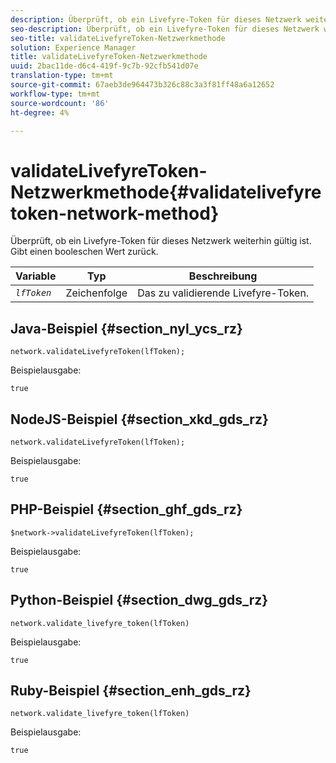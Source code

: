 ```yaml
---
description: Überprüft, ob ein Livefyre-Token für dieses Netzwerk weiterhin gültig ist. Gibt einen booleschen Wert zurück.
seo-description: Überprüft, ob ein Livefyre-Token für dieses Netzwerk weiterhin gültig ist. Gibt einen booleschen Wert zurück.
seo-title: validateLivefyreToken-Netzwerkmethode
solution: Experience Manager
title: validateLivefyreToken-Netzwerkmethode
uuid: 2bac11de-d6c4-419f-9c7b-92cfb541d07e
translation-type: tm+mt
source-git-commit: 67aeb3de964473b326c88c3a3f81ff48a6a12652
workflow-type: tm+mt
source-wordcount: '86'
ht-degree: 4%

---
```



# validateLivefyreToken-Netzwerkmethode{#validatelivefyretoken-network-method}

Überprüft, ob ein Livefyre-Token für dieses Netzwerk weiterhin gültig ist. Gibt einen booleschen Wert zurück.

| Variable | Typ | Beschreibung |
|---|---|---|
| *`lfToken`* | Zeichenfolge | Das zu validierende Livefyre-Token. |

## Java-Beispiel {#section_nyl_ycs_rz}

```
network.validateLivefyreToken(lfToken); 
```

Beispielausgabe:

```
true 
```

## NodeJS-Beispiel {#section_xkd_gds_rz}

```
network.validateLivefyreToken(lfToken); 
```

Beispielausgabe:

```
true 
```

## PHP-Beispiel {#section_ghf_gds_rz}

```
$network->validateLivefyreToken(lfToken); 
```

Beispielausgabe:

```
true 
```

## Python-Beispiel {#section_dwg_gds_rz}

```
network.validate_livefyre_token(lfToken) 
```

Beispielausgabe:

```
true 
```

## Ruby-Beispiel {#section_enh_gds_rz}

```
network.validate_livefyre_token(lfToken) 
```

Beispielausgabe:

```
true 
```

